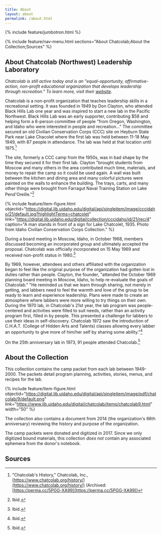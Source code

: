 ```yaml
---
title: About
layout: about
permalink: /about.html
---
```

{% include feature/jumbotron.html %} 

{% include feature/nav-menu.html sections="About Chatcolab;About the Collection;Sources" %} 

## About Chatcolab (Northwest) Leadership Laboratory

*Chatcolab is still active today and is an "equal-opportunity, affirmative-action, non-profit educational organization that develops leadership through recreation." To learn more, visit their [website](https://www.chatcolab.org/).*

Chatcolab is a non-profit organization that teaches leadership skills in a recreational setting. It was founded in 1949 by Don Clayton, who attended Black Hills Lab one year and was inspired to start a new lab in the Pacific Northwest. Black Hills Lab was an early supporter, contributing $58 and helping form a 6-person committee of people "from Oregon, Washington, and Idaho who were interested in people and recreation..." The committee secured an old Civilian Conservation Corps (CCC) site on Heyburn State Park near Lake Chacolet where the first lab was held between 11-18 May 1949, with 87 people in attendance. The lab was held at that location until 1975.[^1]

The site, formerly a CCC camp from the 1950s, was in bad shape by the time they secured it for their first lab. Clayton "brought students from Moscow and many others in the area contributed much time, materials, and money to repair the camp so it could be used again. A wall was built between the kitchen and dining area and many colorful pictures were painted on the walls to enhance the building. The trays, carts, and many other things were brought from Farragut Naval Training Station on Lake Pend'Oreille."[^2]

{% include feature/item-figure.html objectid="https://digital.lib.uidaho.edu/digital/api/singleitem/image/cccidaho/21/default.jpg?highlightTerms=chatcolet" link="https://digital.lib.uidaho.edu/digital/collection/cccidaho/id/21/rec/4" caption="A man stands in front of a sign for Lake Chatcolet, 1935. Photo from Idaho Civilian Conservation Corps Collection." %}

During a board meeting in Moscow, Idaho, in October 1968, members discussed becoming an incorporated group and ultimately accepted the proposal. Chatcolab was officially incorporated on 15 May 1969 and received non-profit status in 1980.[^3]

By 1969, however, attendees and others affiliated with the organization began to feel like the original purpose of the organization had gotten lost in duties rather than people. Clayton, the founder, "attended the October 1969 planning board meeting in Moscow, Idaho, to help re-evaluate the goals of Chatcolab." "He reminded us that we learn through sharing, not merely in getting, and labbers need to feel the warmth and love of the group to be ready to learn and experience leadership. Plans were made to create an atmosphere where labbers were more willing to try things on their own. During the 1970 lab, in Chatcolab's 21st year, the lab program was people-centered and activities were filled to suit needs, rather than an activity program first, filled in by people. This presented a challenge for labbers to use their ideas in self-discovery. Chatcolab 1972 saw the introduction of C.H.A.T. (College of Hidden Arts and Talents) classes allowing every labber an opportunity to give more of him/her self by sharing some ability."[^4]

On the 25th anniversary lab in 1973, 91 people attended Chatcolab.[^5]


## About the Collection

This collection contains the camp packet from each lab between 1949-2000. The packets detail program planning, activities, stories, menus, and recipes for the lab. 

{% include feature/item-figure.html objectid="https://digital.lib.uidaho.edu/digital/api/singleitem/image/pdf/chatcolab/9/default.png" link="https://www.lib.uidaho.edu/digital/chatcolab/items/chatcolab9.html" width="50" %}

The collection also contains a document from 2014 (the organization's 66th anniversary) reviewing the history and purpose of the organization.

The camp packets were donated and digitized in 2017. Since we only digitized bound materials, this collection *does not* contain any associated ephemera from the donor's notebook.

## Sources
[^1]: "Chatcolab's History," Chatcolab, Inc., [https://www.chatcolab.org/history/](https://www.chatcolab.org/history/) (Archived: [https://perma.cc/5PGG-XA99](https://perma.cc/5PGG-XA99))
[^2]: Ibid.
[^3]: Ibid.
[^4]: Ibid.
[^5]: Ibid.





